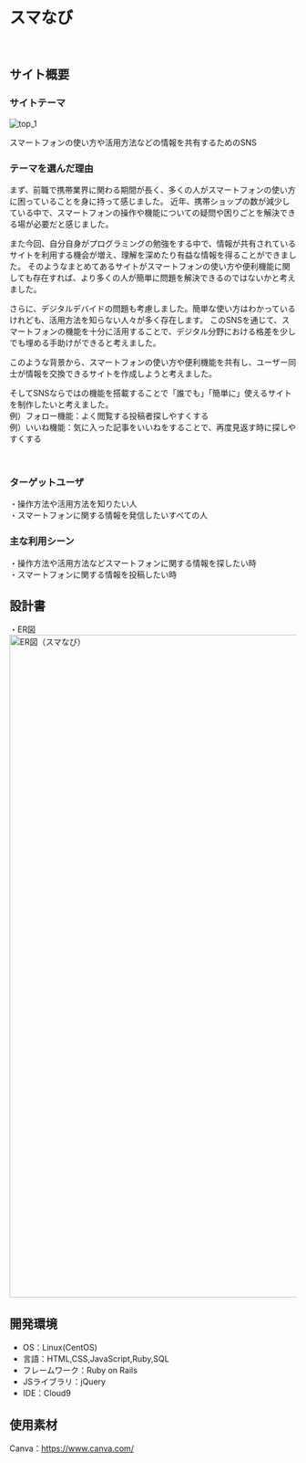 # スマなび
​
## サイト概要
### サイトテーマ
![top_1](https://github.com/michi358/Sumanavi/assets/156744214/b916c0f0-e8e1-4d94-af87-e1b15e6516c8)

スマートフォンの使い方や活用方法などの情報を共有するためのSNS    


### テーマを選んだ理由
まず、前職で携帯業界に関わる期間が長く、多くの人がスマートフォンの使い方に困っていることを身に持って感じました。
近年、携帯ショップの数が減少している中で、スマートフォンの操作や機能についての疑問や困りごとを解決できる場が必要だと感じました。

また今回、自分自身がプログラミングの勉強をする中で、情報が共有されているサイトを利用する機会が増え、理解を深めたり有益な情報を得ることができました。
そのようなまとめてあるサイトがスマートフォンの使い方や便利機能に関しても存在すれば、より多くの人が簡単に問題を解決できるのではないかと考えました。

さらに、デジタルデバイドの問題も考慮しました。簡単な使い方はわかっているけれども、活用方法を知らない人々が多く存在します。
このSNSを通じて、スマートフォンの機能を十分に活用することで、デジタル分野における格差を少しでも埋める手助けができると考えました。   


このような背景から、スマートフォンの使い方や便利機能を共有し、ユーザー同士が情報を交換できるサイトを作成しようと考えました。


そしてSNSならではの機能を搭載することで「誰でも」「簡単に」使えるサイトを制作したいと考えました。   
例）フォロー機能：よく閲覧する投稿者探しやすくする  
例）いいね機能：気に入った記事をいいねをすることで、再度見返す時に探しやすくする  


​
### ターゲットユーザ
・操作方法や活用方法を知りたい人  
・スマートフォンに関する情報を発信したいすべての人
​
### 主な利用シーン
・操作方法や活用方法などスマートフォンに関する情報を探したい時  
・スマートフォンに関する情報を投稿したい時
​
## 設計書
・ER図
​<img width="1161" alt="ER図（スマなび）" src="https://github.com/michi358/Sumanavi/assets/156744214/d648894f-4904-4e6e-bb86-07c22f06ea63">

## 開発環境
- OS：Linux(CentOS)
- 言語：HTML,CSS,JavaScript,Ruby,SQL
- フレームワーク：Ruby on Rails
- JSライブラリ：jQuery
- IDE：Cloud9
​
## 使用素材
Canva：https://www.canva.com/
